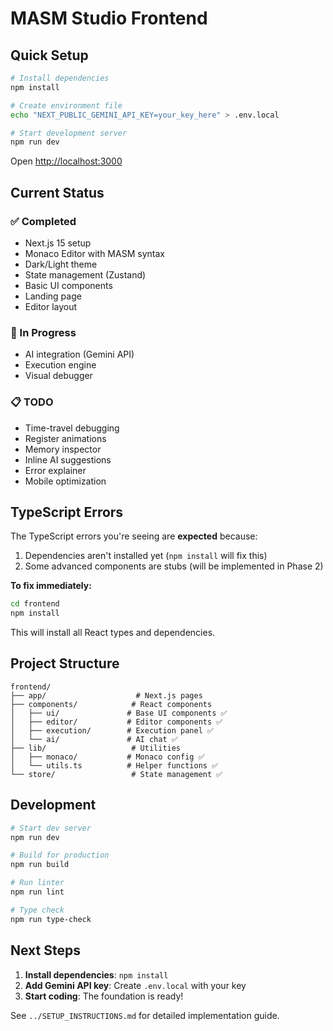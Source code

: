 # MASM Studio Frontend

## Quick Setup

```bash
# Install dependencies
npm install

# Create environment file
echo "NEXT_PUBLIC_GEMINI_API_KEY=your_key_here" > .env.local

# Start development server
npm run dev
```

Open [http://localhost:3000](http://localhost:3000)

## Current Status

### ✅ Completed
- Next.js 15 setup
- Monaco Editor with MASM syntax
- Dark/Light theme
- State management (Zustand)
- Basic UI components
- Landing page
- Editor layout

### 🚧 In Progress
- AI integration (Gemini API)
- Execution engine
- Visual debugger

### 📋 TODO
- Time-travel debugging
- Register animations
- Memory inspector
- Inline AI suggestions
- Error explainer
- Mobile optimization

## TypeScript Errors

The TypeScript errors you're seeing are **expected** because:
1. Dependencies aren't installed yet (`npm install` will fix this)
2. Some advanced components are stubs (will be implemented in Phase 2)

**To fix immediately:**
```bash
cd frontend
npm install
```

This will install all React types and dependencies.

## Project Structure

```
frontend/
├── app/                    # Next.js pages
├── components/            # React components
│   ├── ui/               # Base UI components ✅
│   ├── editor/           # Editor components ✅
│   ├── execution/        # Execution panel ✅
│   └── ai/               # AI chat ✅
├── lib/                   # Utilities
│   ├── monaco/           # Monaco config ✅
│   └── utils.ts          # Helper functions ✅
└── store/                 # State management ✅
```

## Development

```bash
# Start dev server
npm run dev

# Build for production
npm run build

# Run linter
npm run lint

# Type check
npm run type-check
```

## Next Steps

1. **Install dependencies**: `npm install`
2. **Add Gemini API key**: Create `.env.local` with your key
3. **Start coding**: The foundation is ready!

See `../SETUP_INSTRUCTIONS.md` for detailed implementation guide.
